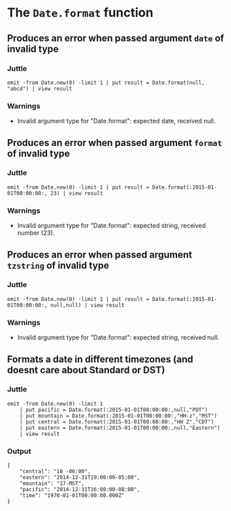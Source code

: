 The `Date.format` function
==========================

Produces an error when passed argument `date` of invalid type
-------------------------------------------------------------

### Juttle

    emit -from Date.new(0) -limit 1 | put result = Date.format(null, "abcd") | view result

### Warnings

  * Invalid argument type for "Date.format": expected date, received null.

Produces an error when passed argument `format` of invalid type
---------------------------------------------------------------

### Juttle

    emit -from Date.new(0) -limit 1 | put result = Date.format(:2015-01-01T00:00:00:, 23) | view result

### Warnings

  * Invalid argument type for "Date.format": expected string, received number (23).

Produces an error when passed argument `tzstring` of invalid type
---------------------------------------------------------------

### Juttle

    emit -from Date.new(0) -limit 1 | put result = Date.format(:2015-01-01T00:00:00:, null,null) | view result

### Warnings

  * Invalid argument type for "Date.format": expected string, received null.

Formats a date in different timezones (and doesnt care about Standard or DST)
----------------------------------------------------------------------------

### Juttle

    emit -from Date.new(0) -limit 1
        | put pacific = Date.format(:2015-01-01T00:00:00:,null,"PDT")
        | put mountain = Date.format(:2015-01-01T00:00:00:,"HH-z","MST")
        | put central = Date.format(:2015-01-01T00:00:00:,"HH Z","CDT")
        | put eastern = Date.format(:2015-01-01T00:00:00:,null,"Eastern")
        | view result

### Output

    {
        "central": "18 -06:00",
        "eastern": "2014-12-31T19:00:00-05:00",
        "mountain": "17-MST",
        "pacific": "2014-12-31T16:00:00-08:00",
        "time": "1970-01-01T00:00:00.000Z"
    }
